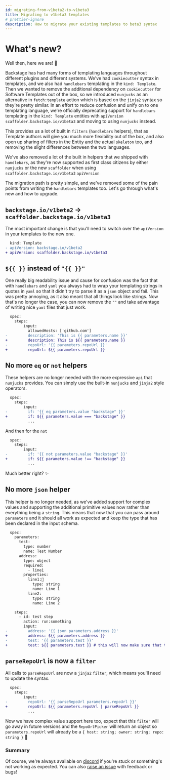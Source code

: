 ```yaml
---
id: migrating-from-v1beta2-to-v1beta3
title: Migrating to v1beta3 templates
# prettier-ignore
description: How to migrate your existing templates to beta3 syntax
---
```


# What's new?

Well then, here we are! 🚀

Backstage has had many forms of templating languages throughout different
plugins and different systems. We've had `cookiecutter` syntax in templates, and
we also had `handlebars` templating in the `kind: Template`. Then we wanted to
remove the additional dependency on `cookiecutter` for Software Templates out of
the box, so we introduced `nunjucks` as an alternative in `fetch:template`
action which is based on the `jinja2` syntax so they're pretty similar. In an
effort to reduce confusion and unify on to one templating language, we're
officially deprecating support for `handlebars` templating in the
`kind: Template` entities with `apiVersion` `scaffolder.backstage.io/v1beta3`
and moving to using `nunjucks` instead.

This provides us a lot of built in `filters` (`handlebars` helpers), that as
Template authors will give you much more flexibility out of the box, and also
open up sharing of filters in the Entity and the actual `skeleton` too, and
removing the slight differences between the two languages.

We've also removed a lot of the built in helpers that we shipped with
`handlebars`, as they're now supported as first class citizens by either
`nunjucks` or the new `scaffolder` when using `scaffolder.backstage.io/v1beta3`
`apiVersion`

The migration path is pretty simple, and we've removed some of the pain points
from writing the `handlebars` templates too. Let's go through what's new and how
to upgrade.

## `backstage.io/v1beta2` -> `scaffolder.backstage.io/v1beta3`

The most important change is that you'll need to switch over the `apiVersion` in
your templates to the new one.

```diff
  kind: Template
- apiVersion: backstage.io/v1beta2
+ apiVersion: scaffolder.backstage.io/v1beta3
```

## `${{ }}` instead of `"{{ }}"`

One really big readability issue and cause for confusion was the fact that with
`handlebars` and `yaml` you always had to wrap your templating strings in quotes
in `yaml` so that it didn't try to parse it as a `json` object and fail. This
was pretty annoying, as it also meant that all things look like strings. Now
that's no longer the case, you can now remove the `""` and take advantage of
writing nice `yaml` files that just work.

```diff
  spec:
    steps:
        input:
          allowedHosts: ['github.com']
-         description: 'This is {{ parameters.name }}'
+         description: This is ${{ parameters.name }}
-         repoUrl: '{{ parameters.repoUrl }}'
+         repoUrl: ${{ parameters.repoUrl }}
```

## No more `eq` or `not` helpers

These helpers are no longer needed with the more expressive `api` that
`nunjucks` provides. You can simply use the built-in `nunjucks` and `jinja2`
style operators.

```diff
  spec:
    steps:
        input:
-         if: '{{ eq parameters.value "backstage" }}'
+         if: ${{ parameters.value === "backstage" }}
          ...
```

And then for the `not`

```diff
  spec:
    steps:
        input:
-         if: '{{ not parameters.value "backstage" }}'
+         if: ${{ parameters.value !== "backstage" }}
          ...
```

Much better right? ✨

## No more `json` helper

This helper is no longer needed, as we've added support for complex values and
supporting the additional primitive values now rather than everything being a
`string`. This means that now that you can pass around `parameters` and it
should all work as expected and keep the type that has been declared in the
input schema.

```diff
  spec:
    parameters:
      test:
        type: number
        name: Test Number
      address:
        type: object
        required:
          - line1
        properties:
          line1:🙏
            type: string
            name: Line 1
          line2:
            type: string
            name: Line 2

    steps:
      - id: test step
        action: run:something
        input:
-         address: '{{ json parameters.address }}'
+         address: ${{ parameters.address }}
-         test: '{{ parameters.test }}'
+         test: ${{ parameters.test }} # this will now make sure that the type of test is a number 🙏
```

## `parseRepoUrl` is now a `filter`

All calls to `parseRepoUrl` are now a `jinja2` `filter`, which means you'll need
to update the syntax.

```diff
  spec:
    steps:
        input:
-         repoUrl: '{{ parseRepoUrl parameters.repoUrl }}'
+         repoUrl: ${{ parameters.repoUrl | parseRepoUrl }}
          ...
```

Now we have complex value support here too, expect that this `filter` will go
away in future versions and the `RepoUrlPicker` will return an object so
`parameters.repoUrl` will already be a
`{ host: string; owner: string; repo: string }` 🚀

### Summary

Of course, we're always available on [discord](https://discord.gg/MUpMjP2) if
you're stuck or something's not working as expected. You can also
[raise an issue](https://github.com/backstage/backstage/issues/new/choose) with
feedback or bugs!
